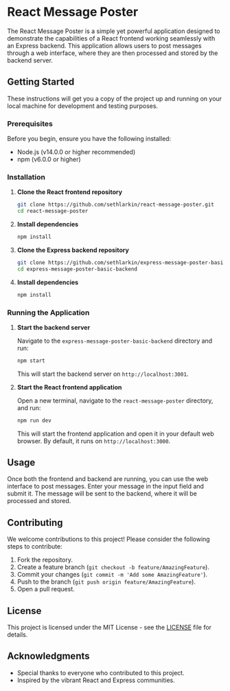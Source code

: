 
# React Message Poster

The React Message Poster is a simple yet powerful application designed to demonstrate the capabilities of a React frontend working seamlessly with an Express backend. This application allows users to post messages through a web interface, where they are then processed and stored by the backend server.

## Getting Started

These instructions will get you a copy of the project up and running on your local machine for development and testing purposes.

### Prerequisites

Before you begin, ensure you have the following installed:
- Node.js (v14.0.0 or higher recommended)
- npm (v6.0.0 or higher)

### Installation

1. **Clone the React frontend repository**

   ```bash
   git clone https://github.com/sethlarkin/react-message-poster.git
   cd react-message-poster
   ```

2. **Install dependencies**

   ```bash
   npm install
   ```

3. **Clone the Express backend repository**

   ```bash
   git clone https://github.com/sethlarkin/express-message-poster-basic-backend.git
   cd express-message-poster-basic-backend
   ```

4. **Install dependencies**

   ```bash
   npm install
   ```

### Running the Application

1. **Start the backend server**

   Navigate to the `express-message-poster-basic-backend` directory and run:

   ```bash
   npm start
   ```

   This will start the backend server on `http://localhost:3001`.

2. **Start the React frontend application**

   Open a new terminal, navigate to the `react-message-poster` directory, and run:

   ```bash
   npm run dev
   ```

   This will start the frontend application and open it in your default web browser. By default, it runs on `http://localhost:3000`.

## Usage

Once both the frontend and backend are running, you can use the web interface to post messages. Enter your message in the input field and submit it. The message will be sent to the backend, where it will be processed and stored.

## Contributing

We welcome contributions to this project! Please consider the following steps to contribute:

1. Fork the repository.
2. Create a feature branch (`git checkout -b feature/AmazingFeature`).
3. Commit your changes (`git commit -m 'Add some AmazingFeature'`).
4. Push to the branch (`git push origin feature/AmazingFeature`).
5. Open a pull request.

## License

This project is licensed under the MIT License - see the [LICENSE](LICENSE) file for details.

## Acknowledgments

- Special thanks to everyone who contributed to this project.
- Inspired by the vibrant React and Express communities.
